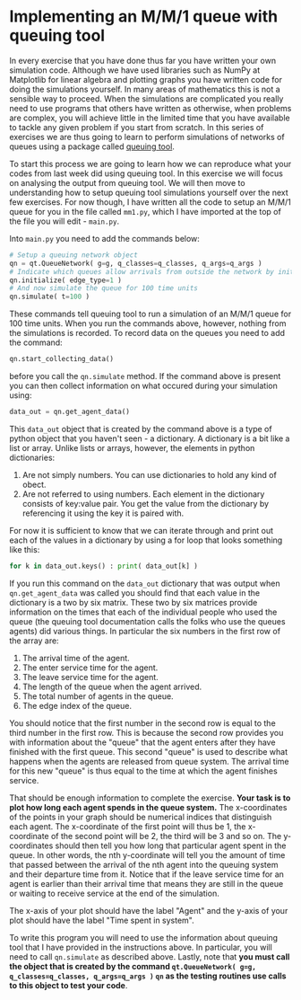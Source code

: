 # Implementing an M/M/1 queue with queuing tool

In every exercise that you have done thus far you have written your own simulation code. Although we have used libraries such as NumPy at Matplotlib for linear algebra and plotting graphs you have written code for doing the simulations yourself. In many areas of mathematics this is not a sensible way to proceed. When the simulations are complicated you really need to use programs that others have written as otherwise, when problems are complex, you will achieve little in the limited time that you have available to tackle any given problem if you start from scratch. In this series of exercises we are thus going to learn to perform simulations of networks of queues using a package called [queuing tool](https://queueing-tool.readthedocs.io/en/latest/).

To start this process we are going to learn how we can reproduce what your codes from last week did using queuing tool.  In this exercise we will focus on analysing the output from queuing tool.  We will then move to understanding how to setup queuing tool simulations yourself over the next few exercises.  For now though, I have written all the code to setup an M/M/1 queue for you in the file called `mm1.py`, which I have imported at the top of the file you will edit - `main.py`.  

Into `main.py` you need to add the commands below:

```python
# Setup a queuing network object
qn = qt.QueueNetwork( g=g, q_classes=q_classes, q_args=q_args )
# Indicate which queues allow arrivals from outside the network by initializing them
qn.initialize( edge_type=1 )
# And now simulate the queue for 100 time units 
qn.simulate( t=100 )
```

These commands tell queuing tool to run a simulation of an M/M/1 queue for 100 time units.  When you run the commands above, however, nothing from the simulations is recorded.  To record data on the queues you need to add the command:

```python
qn.start_collecting_data()
```

before you call the `qn.simulate` method.  If the command above is present you can then collect information on what occured during your simulation using:

```python
data_out = qn.get_agent_data()
```

This `data_out` object that is created by the command above is a type of python object that you haven't seen - a dictionary.  A dictionary is a bit like a list or array.  Unlike lists or arrays, however, the elements in python dictionaries:

1. Are not simply numbers.  You can use dictionaries to hold any kind of obect.
2. Are not referred to using numbers.  Each element in the dictionary consists of key:value pair.  You get the value from the dictionary by referencing it using the key it is paired with.

For now it is sufficient to know that we can iterate through and print out each of the values in a dictionary by using a for loop that looks something like this:

```python 
for k in data_out.keys() : print( data_out[k] )
```

If you run this command on the `data_out` dictionary that was output when `qn.get_agent_data` was called you should find that each value in the dictionary is a two by six matrix.  These two by six matrices provide information on the times that each of the individual people who used the queue (the queuing tool documentation calls the folks who use the queues agents) did various things.  In particular the six numbers in the first row of the array are:

1. The arrival time of the agent.
2. The enter service time for the agent.
3. The leave service time for the agent.
4. The length of the queue when the agent arrived.
5. The total number of agents in the queue.
6. The edge index of the queue.

You should notice that the first number in the second row is equal to the third number in the first row.  This is because the second row provides you with information about the "queue" that the agent enters after they have finished with the first queue.  This second "queue" is used to describe what happens when the agents are released from queue system.  The arrival time for this new "queue" is thus equal to the time at which the agent finishes service.   

That should be enough information to complete the exercise.  __Your task is to plot how long each agent spends in the queue system.__  The x-coordinates of the points in your graph should be numerical indices that distinguish each agent.  The x-coordinate of the first point will thus be 1, the x-coordinate of the second point will be 2, the third will be 3 and so on.  The y-coordinates should then tell you how long that particular agent spent in the queue.  In other words, the nth y-coordinate will tell you the amount of time that passed between the arrival of the nth agent into the queuing system and their departure time from it.  Notice that if the leave service time for an agent is earlier than their arrival time that means they are still in the queue or waiting to receive service at the end of the simulation.

The x-axis of your plot should have the label "Agent" and the y-axis of your plot should have the label "Time spent in system". 

To write this program you will need to use the information about queuing tool that I have provided in the instructions above.  In particular, you will need to call `qn.simulate` as described above.  Lastly, note that __you must call the object that is created by the command `qt.QueueNetwork( g=g, q_classes=q_classes, q_args=q_args )` `qn` as the testing routines use calls to this object to test your code__.


